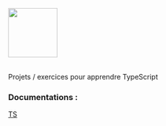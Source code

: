 <img src="https://humancoders-formations.s3.amazonaws.com/uploads/course/logo/230/thumb_bigger_formation-typescript.png"  width="100" height=auto>

<br/>
<br/>

Projets / exercices pour apprendre TypeScript

### Documentations :

[TS](https://www.typescriptlang.org/fr/)  
